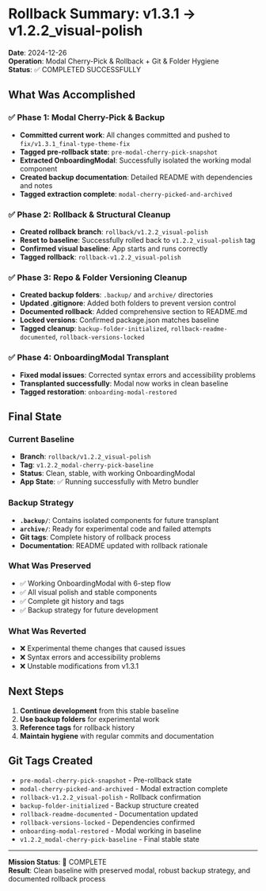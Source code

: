 # Rollback Summary: v1.3.1 → v1.2.2_visual-polish

**Date**: 2024-12-26  
**Operation**: Modal Cherry-Pick & Rollback + Git & Folder Hygiene  
**Status**: ✅ COMPLETED SUCCESSFULLY

## What Was Accomplished

### ✅ Phase 1: Modal Cherry-Pick & Backup
- **Committed current work**: All changes committed and pushed to `fix/v1.3.1_final-type-theme-fix`
- **Tagged pre-rollback state**: `pre-modal-cherry-pick-snapshot`
- **Extracted OnboardingModal**: Successfully isolated the working modal component
- **Created backup documentation**: Detailed README with dependencies and notes
- **Tagged extraction complete**: `modal-cherry-picked-and-archived`

### ✅ Phase 2: Rollback & Structural Cleanup
- **Created rollback branch**: `rollback/v1.2.2_visual-polish`
- **Reset to baseline**: Successfully rolled back to `v1.2.2_visual-polish` tag
- **Confirmed visual baseline**: App starts and runs correctly
- **Tagged rollback**: `rollback-v1.2.2_visual-polish`

### ✅ Phase 3: Repo & Folder Versioning Cleanup
- **Created backup folders**: `.backup/` and `archive/` directories
- **Updated .gitignore**: Added both folders to prevent version control
- **Documented rollback**: Added comprehensive section to README.md
- **Locked versions**: Confirmed package.json matches baseline
- **Tagged cleanup**: `backup-folder-initialized`, `rollback-readme-documented`, `rollback-versions-locked`

### ✅ Phase 4: OnboardingModal Transplant
- **Fixed modal issues**: Corrected syntax errors and accessibility problems
- **Transplanted successfully**: Modal now works in clean baseline
- **Tagged restoration**: `onboarding-modal-restored`

## Final State

### Current Baseline
- **Branch**: `rollback/v1.2.2_visual-polish`
- **Tag**: `v1.2.2_modal-cherry-pick-baseline`
- **Status**: Clean, stable, with working OnboardingModal
- **App State**: ✅ Running successfully with Metro bundler

### Backup Strategy
- **`.backup/`**: Contains isolated components for future transplant
- **`archive/`**: Ready for experimental code and failed attempts
- **Git tags**: Complete history of rollback process
- **Documentation**: README updated with rollback rationale

### What Was Preserved
- ✅ Working OnboardingModal with 6-step flow
- ✅ All visual polish and stable components
- ✅ Complete git history and tags
- ✅ Backup strategy for future development

### What Was Reverted
- ❌ Experimental theme changes that caused issues
- ❌ Syntax errors and accessibility problems
- ❌ Unstable modifications from v1.3.1

## Next Steps

1. **Continue development** from this stable baseline
2. **Use backup folders** for experimental work
3. **Reference tags** for rollback history
4. **Maintain hygiene** with regular commits and documentation

## Git Tags Created

- `pre-modal-cherry-pick-snapshot` - Pre-rollback state
- `modal-cherry-picked-and-archived` - Modal extraction complete
- `rollback-v1.2.2_visual-polish` - Rollback confirmation
- `backup-folder-initialized` - Backup structure created
- `rollback-readme-documented` - Documentation updated
- `rollback-versions-locked` - Dependencies confirmed
- `onboarding-modal-restored` - Modal working in baseline
- `v1.2.2_modal-cherry-pick-baseline` - Final stable state

---

**Mission Status**: 🎯 COMPLETE  
**Result**: Clean baseline with preserved modal, robust backup strategy, and documented rollback process 